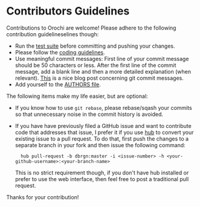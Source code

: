 Contributors Guidelines
=======================

Contributions to Orochi are welcome! Please adhere to the following
contribution guidelineselines though:

- Run the [test suite](https://github.com/dbrgn/orochi#testing) before
  committing and pushing your changes.
- Please follow the [coding
  guidelines](https://github.com/dbrgn/orochi#coding-guidelines).
- Use meaningful commit messages: First line of your commit message should be
  50 characters or less. After the first line of the commit message, add a
  blank line and then a more detailed explanation (when relevant).
  [This](http://tbaggery.com/2008/04/19/a-note-about-git-commit-messages.html) is
  a nice blog post concerning git commit messages.
- Add yourself to the [AUTHORS file](https://github.com/dbrgn/orochi/blob/master/AUTHORS).

The following items make my life easier, but are optional:

- If you know how to use `git rebase`, please rebase/sqash your commits so that
  unnecessary noise in the commit history is avoided.
- If you have have previously filed a GitHub issue and want to contribute code
  that addresses that issue, I prefer it if you use
  [hub](https://github.com/github/hub) to convert your existing issue to a pull
  request. To do that, first push the changes to a separate branch in your fork
  and then issue the following command:

        hub pull-request -b dbrgn:master -i <issue-number> -h <your-github-username>:<your-branch-name>

  This is no strict requirement though, if you don't have hub installed or
  prefer to use the web interface, then feel free to post a traditional pull
  request.

Thanks for your contribution!
